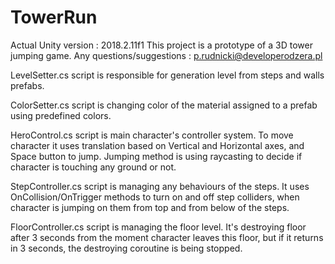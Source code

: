 # TowerRun
Actual Unity version : 2018.2.11f1
This project is a prototype of a 3D tower jumping game. Any questions/suggestions : p.rudnicki@developerodzera.pl

LevelSetter.cs script is responsible for generation level from steps and walls prefabs.

ColorSetter.cs script is changing color of the material assigned to a prefab using predefined colors.

HeroControl.cs script is main character's controller system. To move character it uses translation based on Vertical and Horizontal axes, and Space button to jump. Jumping method is using raycasting to decide if character is touching any ground or not.

StepController.cs script is managing any behaviours of the steps. It uses OnCollision/OnTrigger methods to turn on and off step colliders, when character is jumping on them from top and from below of the steps.

FloorController.cs script is managing the floor level. It's destroying floor after 3 seconds from the moment character leaves this floor, but if it returns in 3 seconds, the destroying coroutine is being stopped.
